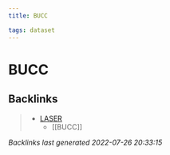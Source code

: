 ```yaml
---
title: BUCC

tags: dataset 
---
```


# BUCC


























## Backlinks

> - [LASER](LASER.md)
>   - [[BUCC]]

_Backlinks last generated 2022-07-26 20:33:15_
